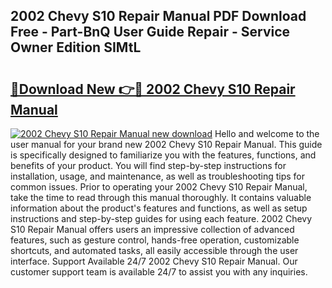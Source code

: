 ## 2002 Chevy S10 Repair Manual PDF Download Free - Part-BnQ User Guide Repair - Service Owner Edition SIMtL

# <h2><a href="http://bc19491.oget.top/?id=2002+Chevy+S10+Repair+Manual">🔗Download New 👉🔴 2002 Chevy S10 Repair Manual</a></h2>

[![2002 Chevy S10 Repair Manual new download](https://i.imgur.com/5g1atiW.png)](http://bc19491.oget.top/?id=2002+Chevy+S10+Repair+Manual)
Hello and welcome to the user manual for your brand new 2002 Chevy S10 Repair Manual. This guide is specifically designed to familiarize you with the features, functions, and benefits of your product. You will find step-by-step instructions for installation, usage, and maintenance, as well as troubleshooting tips for common issues. Prior to operating your 2002 Chevy S10 Repair Manual, take the time to read through this manual thoroughly. It contains valuable information about the product's features and functions, as well as setup instructions and step-by-step guides for using each feature. 2002 Chevy S10 Repair Manual offers users an impressive collection of advanced features, such as gesture control, hands-free operation, customizable shortcuts, and automated tasks, all easily accessible through the user interface. Support Available 24/7 2002 Chevy S10 Repair Manual. Our customer support team is available 24/7 to assist you with any inquiries.
